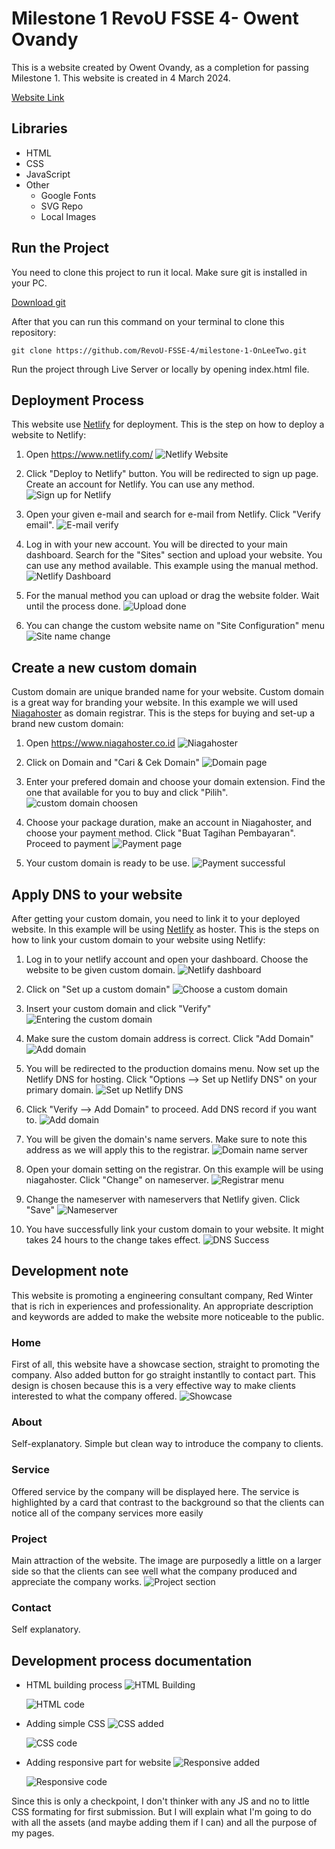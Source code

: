 # Milestone 1 RevoU FSSE 4- Owent Ovandy

This is a website created by Owent Ovandy, as a completion for passing Milestone 1. This website is created in 4 March 2024.

[Website Link](https://bluearchivefan.site)

## Libraries

- HTML
- CSS
- JavaScript
- Other
  - Google Fonts
  - SVG Repo
  - Local Images

## Run the Project

You need to clone this project to run it local. Make sure git is installed in your PC.

[Download git](https://git-scm.com/downloads)

After that you can run this command on your terminal to clone this repository:

```
git clone https://github.com/RevoU-FSSE-4/milestone-1-OnLeeTwo.git
```

Run the project through Live Server or locally by opening index.html file.

## Deployment Process

This website use [Netlify](https://www.netlify.com/) for deployment. This is the step on how to deploy a website to Netlify:

1. Open https://www.netlify.com/
   ![Netlify Website](https://imagizer.imageshack.com/img924/8393/NqLijH.png)

2. Click "Deploy to Netlify" button. You will be redirected to sign up page. Create an account for Netlify. You can use any method.
   ![Sign up for Netlify](https://imagizer.imageshack.com/img924/6181/K3CNUb.png)

3. Open your given e-mail and search for e-mail from Netlify. Click "Verify email".
   ![E-mail verify](https://imagizer.imageshack.com/img922/9008/IQA6Zi.png)

4. Log in with your new account. You will be directed to your main dashboard. Search for the "Sites" section and upload your website. You can use any method available. This example using the manual method.
   ![Netlify Dashboard](https://imagizer.imageshack.com/img922/3359/zkzSIC.png)

5. For the manual method you can upload or drag the website folder. Wait until the process done.
   ![Upload done](https://imagizer.imageshack.com/img923/6452/94sW1z.png)

6. You can change the custom website name on "Site Configuration" menu
   ![Site name change](https://imagizer.imageshack.com/img922/9330/bABg5d.png)

## Create a new custom domain

Custom domain are unique branded name for your website. Custom domain is a great way for branding your website. In this example we will used [Niagahoster](https://www.niagahoster.co.id) as domain registrar. This is the steps for buying and set-up a brand new custom domain:

1. Open https://www.niagahoster.co.id
   ![Niagahoster](https://imagizer.imageshack.com/img922/5440/oaocGl.png)

2. Click on Domain and "Cari & Cek Domain"
   ![Domain page](https://imagizer.imageshack.com/img924/3724/tgCcMB.png)

3. Enter your prefered domain and choose your domain extension. Find the one that available for you to buy and click "Pilih".
   ![custom domain choosen](https://imagizer.imageshack.com/img923/944/eWg2si.png)

4. Choose your package duration, make an account in Niagahoster, and choose your payment method. Click "Buat Tagihan Pembayaran". Proceed to payment
   ![Payment page](https://i.ibb.co/Tmw96C6/Screenshot-28-2-2024-204017-cart-hostinger-com.jpg)

5. Your custom domain is ready to be use.
   ![Payment successful](https://imagizer.imageshack.com/img924/2420/CM5HNO.png)

## Apply DNS to your website

After getting your custom domain, you need to link it to your deployed website. In this example will be using [Netlify](https://www.netlify.com/) as hoster. This is the steps on how to link your custom domain to your website using Netlify:

1. Log in to your netlify account and open your dashboard. Choose the website to be given custom domain.
   ![Netlify dashboard](https://imagizer.imageshack.com/img923/5558/1E4xTd.png)

2. Click on "Set up a custom domain"
   ![Choose a custom domain](https://imagizer.imageshack.com/img923/1905/71ibj0.png)

3. Insert your custom domain and click "Verify"
   ![Entering the custom domain](https://imagizer.imageshack.com/img922/8099/X7tJGy.png)

4. Make sure the custom domain address is correct. Click "Add Domain"
   ![Add domain](https://imagizer.imageshack.com/img924/3982/pMp5Ui.png)

5. You will be redirected to the production domains menu. Now set up the Netlify DNS for hosting. Click "Options --> Set up Netlify DNS" on your primary domain.
   ![Set up Netlify DNS](https://imagizer.imageshack.com/img923/6559/sLNKBO.png)

6. Click "Verify --> Add Domain" to proceed. Add DNS record if you want to.
   ![Add domain](https://imagizer.imageshack.com/img924/4089/yyqJZJ.png)

7. You will be given the domain's name servers. Make sure to note this address as we will apply this to the registrar.
   ![Domain name server](https://imagizer.imageshack.com/img922/5239/Dc9HBX.png)

8. Open your domain setting on the registrar. On this example will be using niagahoster. Click "Change" on nameserver.
   ![Registrar menu](https://i.ibb.co/L5Wh9jF/Screenshot-28-2-2024-214136-hpanel-hostinger-com.jpg)

9. Change the nameserver with nameservers that Netlify given. Click "Save"
   ![Nameserver](https://imagizer.imageshack.com/img923/9755/R1gDjf.png)

10. You have successfully link your custom domain to your website. It might takes 24 hours to the change takes effect.
    ![DNS Success](https://imagizer.imageshack.com/img924/9815/28oy5T.png)

## Development note

This website is promoting a engineering consultant company, Red Winter that is rich in experiences and professionality. An appropriate description and keywords are added to make the website more noticeable to the public.

### Home

First of all, this website have a showcase section, straight to promoting the company. Also added button for go straight instantlly to contact part. This design is chosen because this is a very effective way to make clients interested to what the company offered.
![Showcase](https://imagizer.imageshack.com/img924/9372/iP7BaE.png)

### About

Self-explanatory. Simple but clean way to introduce the company to clients.

### Service

Offered service by the company will be displayed here. The service is highlighted by a card that contrast to the background so that the clients can notice all of the company services more easily

### Project

Main attraction of the website. The image are purposedly a little on a larger side so that the clients can see well what the company produced and appreciate the company works.
![Project section](https://imagizer.imageshack.com/img922/2968/zX9ROi.png)

### Contact

Self explanatory.

## Development process documentation

- HTML building process
  ![HTML Building](https://imagizer.imageshack.com/img923/3664/rST9lJ.png)

  ![HTML code](https://imagizer.imageshack.com/img924/3820/gmYgzY.png)

- Adding simple CSS
  ![CSS added](https://imagizer.imageshack.com/img922/220/irJ24O.png)

  ![CSS code](https://imagizer.imageshack.com/img922/996/Xq2tIp.png)

- Adding responsive part for website
  ![Responsive added](https://imagizer.imageshack.com/img922/8306/i6Zod4.png)

  ![Responsive code](https://imagizer.imageshack.com/img922/996/Xq2tIp.png)

Since this is only a checkpoint, I don't thinker with any JS and no to little CSS formating for first submission. But I will explain what I'm going to do with all the assets (and maybe adding them if I can) and all the purpose of my pages.
